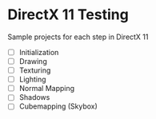 # DirectX 11 Testing

Sample projects for each step in DirectX 11

- [ ] Initialization
- [ ] Drawing
- [ ] Texturing
- [ ] Lighting
- [ ] Normal Mapping
- [ ] Shadows
- [ ] Cubemapping (Skybox)
